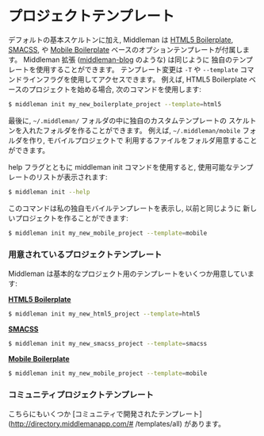 # プロジェクトテンプレート

デフォルトの基本スケルトンに加え, Middleman は
[HTML5 Boilerplate], [SMACSS], や [Mobile Boilerplate](http://html5boilerplate.com/mobile/)
ベースのオプションテンプレートが付属します。
Middleman 拡張 ([middleman-blog](/jp/basics/blogging/) のような) は同じように
独自のテンプレートを使用することができます。
テンプレート変更は `-T` や `--template` コマンドラインフラグを使用してアクセスできます。
例えば, HTML5 Boilerplate ベースのプロジェクトを始める場合, 次のコマンドを使用します:

``` bash
$ middleman init my_new_boilerplate_project --template=html5
```

最後に, `~/.middleman/` フォルダの中に独自のカスタムテンプレートの
スケルトンを入れたフォルダを作ることができます。
例えば, `~/.middleman/mobile` フォルダを作り, モバイルプロジェクトで
利用するファイルをフォルダ用意することができます。

help フラグとともに middleman init コマンドを使用すると,
使用可能なテンプレートのリストが表示されます:

``` bash
$ middleman init --help
```

このコマンドは私の独自モバイルテンプレートを表示し, 以前と同じように
新しいプロジェクトを作ることができます:

``` bash
$ middleman init my_new_mobile_project --template=mobile
```

### 用意されているプロジェクトテンプレート

Middleman は基本的なプロジェクト用のテンプレートをいくつか用意しています:

**[HTML5 Boilerplate]**

``` bash
$ middleman init my_new_html5_project --template=html5
```

**[SMACSS]**

``` bash
$ middleman init my_new_smacss_project --template=smacss
```

**[Mobile Boilerplate](http://html5boilerplate.com/mobile/)**

``` bash
$ middleman init my_new_mobile_project --template=mobile
```

### コミュニティプロジェクトテンプレート

こちらにもいくつか [コミュニティで開発されたテンプレート](http://directory.middlemanapp.com/# /templates/all) があります。

[HTML5 Boilerplate]: http://html5boilerplate.com/
[SMACSS]: http://smacss.com/
